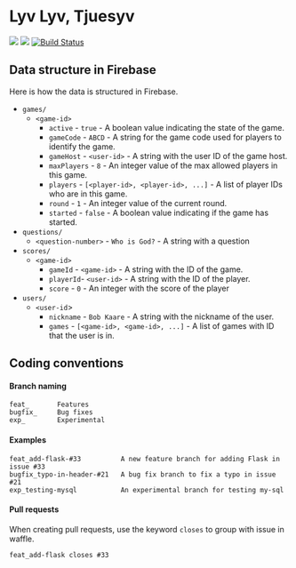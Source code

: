 # Lyv Lyv, Tjuesyv
![](https://img.shields.io/badge/platform-android-green.svg)
![](https://img.shields.io/badge/Min%20SDK-16-green.svg)
[![Build Status](https://travis-ci.org/szeestraten/tdt4240-project.svg?branch=master)](https://travis-ci.org/szeestraten/tdt4240-project)

## Data structure in Firebase
Here is how the data is structured in Firebase.

* `games/`
    * `<game-id>`
        * `active` - `true` - A boolean value indicating the state of the game.
        * `gameCode` - `ABCD` - A string for the game code used for players to identify the game.
        * `gameHost` - `<user-id>` - A string with the user ID of the game host.
        * `maxPlayers` - `8` - An integer value of the max allowed players in this game.
        * `players` - `[<player-id>, <player-id>, ...]` - A list of player IDs who are in this game.
        * `round` - `1` - An integer value of the current round.
        * `started` - `false` - A boolean value indicating if the game has started.
* `questions/`
    * `<question-number>` - `Who is God?` - A string with a question 
* `scores/`
    * `<game-id>`
        * `gameId` - `<game-id>` - A string with the ID of the game.
        * `playerId`- `<user-id>` - A string with the ID of the player.
        * `score` -  `0` - An integer with the score of the player
* `users/`
    * `<user-id`>
        * `nickname` - `Bob Kaare` - A string with the nickname of the user.
        * `games` - `[<game-id>, <game-id>, ...]` - A list of games with ID that the user is in.


## Coding conventions
#### Branch naming
```
feat_       Features
bugfix_     Bug fixes
exp_        Experimental
```

#### Examples
```
feat_add-flask-#33          A new feature branch for adding Flask in issue #33
bugfix_typo-in-header-#21   A bug fix branch to fix a typo in issue #21
exp_testing-mysql           An experimental branch for testing my-sql
```

#### Pull requests
When creating pull requests, use the keyword ```closes``` to group with issue in waffle.
```
feat_add-flask closes #33
```
